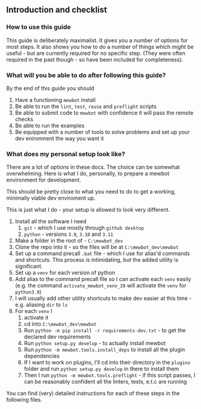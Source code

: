 
## Introduction and checklist

### How to use this guide

This guide is deliberately maximalist.
It gives you a number of options for most steps.
It also shows you how to do a number of things which _might_ be useful - but are currently required for no specific step.
(They were often required in the past though - so have been included for completeness).

### What will you be able to do after following this guide?

By the end of this guide you should
1) Have a functioning `mewbot` install
2) Be able to run the `lint`, `test`, `reuse` and `preflight` scripts
3) Be able to submit code to `mewbot` with confidence it will pass the remote checks
4) Be able to run the examples
5) Be equipped with a number of tools to solve problems and set up your dev enironment the way you want it

### What does my personal setup look like?

There are a lot of options in these docs.
The choice can be somewhat overwhelming.
Here is what I do, personally, to prepare a mewbot environment for development.

This should be pretty close to what you need to do to get a working, minimally viable dev enviroment up.

This is just what I do - your setup is allowed to look very different.

1) Install all the software I need
   1) `git` - which I use mostly through `github desktop`
   2) `python` - versions `3.9`, `3.10` and `3.11`
2) Make a folder in the root of - `C:\mewbot_dev`
3) Clone the repo into it - so the files will be at `C:\mewbot_dev\mewbot`
4) Set up a command precall `.bat` file - which I use for alias'd commands and shortcuts.
        This process is intimidating, but the added utility is significant.
5) Set up a `venv` for each version of python
6) Add alias to the command precall file so I can activate each `venv` easily (e.g. the command `activate_mewbot_venv_39` will activate the `venv` for `python3.9`)
7) I will usually add other utility shortcuts to make dev easier at this time - e.g. aliasing `dir` to `ls`
8) For each `venv` I
   1) activate it
   2) cd into `C:\mewbot_dev\mewbot`
   3) Run `python -m pip install -r requirements-dev.txt` - to get the declared dev requirements
   4) Run `python setup.py develop` - to actually install mewbot
   5) Run `python -m mewbot.tools.install_deps` to install all the plugin dependencies
   6) If I want to work on plugins, I'll cd into their directory in the `plugins` folder and run `python setup.py develop` in there to install them
   7) Then I run `python -m mewbot.tools.preflight` - if this script passes, I can be reasonably confident all the linters, tests, e.t.c are running

You can find (very) detailed instructions for each of these steps in the following files.